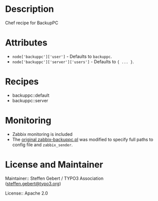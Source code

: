 # Description

Chef recipe for BackupPC

# Attributes

* `node['backuppc']['user']` -  Defaults to `backuppc`.
* `node['backuppc']['server']['users']` -  Defaults to `{ ... }`.

# Recipes

* backuppc::default
* backuppc::server

# Monitoring

* Zabbix monitoring is included
* The [original zabbix-backuppc.pl](https://github.com/szimszon/backuppc_monitor_zabbix/blob/4edf191532b4eb79df7a55f01278c38f769fbf61/zabbix-backuppc.pl) was modified to specify full paths to config file and `zabbix_sender`.

# License and Maintainer

Maintainer:: Steffen Gebert / TYPO3 Association (<steffen.gebert@typo3.org>)

License:: Apache 2.0

